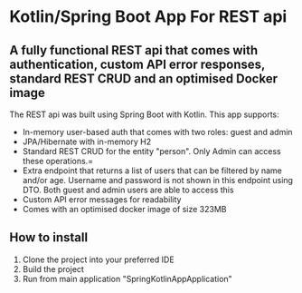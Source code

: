 # Kotlin/Spring Boot App For REST api

## A fully functional REST api that comes with authentication, custom API error responses, standard REST CRUD and an optimised Docker image

The REST api was built using Spring Boot with Kotlin. This app supports:
* In-memory user-based auth that comes with two roles: guest and admin
* JPA/Hibernate with in-memory H2
* Standard REST CRUD for the entity "person". Only Admin can access these operations.=
* Extra endpoint that returns a list of users that can be filtered by name and/or age. Username and password is not shown in this endpoint using DTO. Both guest and admin users are able to access this
* Custom API error messages for readability
* Comes with an optimised docker image of size 323MB

## How to install
1. Clone the project into your preferred IDE
2. Build the project
3. Run from main application "SpringKotlinAppApplication"

